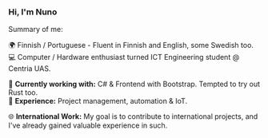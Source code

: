 ### Hi, I'm Nuno 

Summary of me:

🌍 Finnish / Portuguese - Fluent in Finnish and English, some Swedish too.   
💻 Computer / Hardware enthusiast turned ICT Engineering student @ Centria UAS.

🔧 **Currently working with:** C# & Frontend with Bootstrap. Tempted to try out Rust too.   
💾 **Experience:** Project management, automation & IoT.

🌐 **International Work:** My goal is to contribute to international projects, and I've already gained valuable experience in such.
